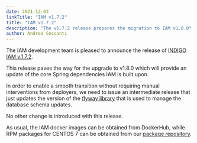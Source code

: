 ```yaml
---
date: 2021-12-03
linkTitle: "IAM v1.7.2"
title: "IAM v1.7.2"
description: "The v1.7.2 release prepares the migration to IAM v1.8.0"
author: Andrea Ceccanti
---
```


The IAM development team is pleased to announce the release of [INDIGO IAM
v.1.7.2][release-notes].

This release paves the way for the upgrade to v1.8.0 which will provide an
update of the core Spring dependencies IAM is built upon.

In order to enable a smooth transition without requiring manual interventions
from deployers, we need to issue an intermediate release that just updates the
version of the [flyway library][flyway] that is used to manage the database
schema updates. 

No other change is introduced with this release.

As usual, the IAM docker images can be obtained from DockerHub, while RPM
packages for CENTOS 7 can be obtained from our [package repository][repo].

[flyway]: https://flywaydb.org/
[release-notes]: https://github.com/indigo-iam/iam/releases/tag/v1.7.2
[repo]: https://indigo-iam.github.io/repo/
